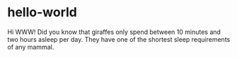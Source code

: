 # hello-world

Hi WWW!
Did you know that giraffes only spend between 10 minutes and two hours asleep per day. They have one of the shortest sleep requirements of any mammal.
